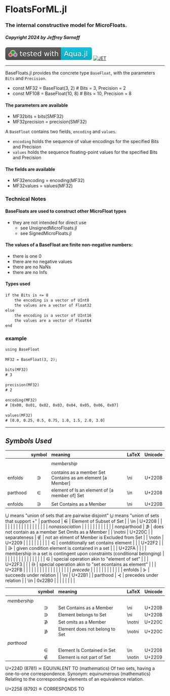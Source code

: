# FloatsForML.jl
### The internal constructive model for MicroFloats.
##### Copyright 2024 by Jeffrey Sarnoff

[![Aqua QA](https://raw.githubusercontent.com/JuliaTesting/Aqua.jl/master/badge.svg)](https://github.com/JuliaTesting/Aqua.jl)  [![JET](https://img.shields.io/badge/%F0%9F%9B%A9%EF%B8%8F_tested_with-JET.jl-233f9a)](https://github.com/aviatesk/JET.jl)

----

BaseFloats.jl provides the concrete type `BaseFloat`, with the parameters `Bits` and `Precision`.
- const MF32 = BaseFloat(3, 2) # Bits = 3, Precision = 2
- const MF108 = BaseFloat(10, 8) # Bits = 10, Precision = 8

#### The parameters are available
- MF32bits = bits(SMF32)
- MF32precision = precision(SMF32)

A `BaseFloat` contains two fields, `encoding` and `values`.
- `encoding` holds the sequence of value encodings for the specified Bits and Precision
- `values` holds the sequence floating-point values  for the specified Bits and Precision

#### The fields are available
- MF32encoding = encoding(MF32)
- MF32values = values(MF32)

### Technical Notes

#### BaseFloats are used to construct other MicroFloat types
- they are not intended for direct use
  - see UnsignedMicroFloats.jl
  - see SignedMicroFloats.jl

#### The values of a BaseFloat are finite non-negative numbers:
- there is one 0
- there are no negative values
- there are no NaNs
- there are no Infs

#### Types used
```
if the Bits is <= 8
    the encoding is a vector of UInt8
    the values are a vector of Float32
else
    the encoding is a vector of UInt16
    the values are a vector of Float64
end
```

### example
```
using BaseFloat

MF32 = BaseFloat(3, 2);

bits(MF32)
# 3

precision(MF32)
# 2

encoding(MF32)
# [0x00, 0x01, 0x02, 0x03, 0x04, 0x05, 0x06, 0x07]

values(MF32)
# [0.0, 0.25, 0.5, 0.75, 1.0, 1.5, 2.0, 3.0]
```
----

## _Symbols Used_


|                  | symbol | meaning                     |   | LaTeX  | Unicode |
|------------------|:------:|:----------------------------|---|:-------|:-------:|
|                  |        |                             |   |        |         |
|                  |        | *membership*                |   |        |         |
|                  |        |                             |   |        |         |
| enfolds          |   ∋    | contains as a member  Set Contains as am element [a Member]    |   | \ni    | U+220B  |
| parthood         |   ∈    | element of   Is an element of [a member of] Set  |   | \in    | U+2208  |
|                  |        |                             |   |        |         |
| enfolds          |   ∋    | Set Contains as a Member    |   | \ni    | U+220B  |
⨃ means "union of sets that are pairwise disjoint"
⨄ means "union of sets that support +" 
| parthood         |   ⋹    | Element of Subset of Set   |   | \in    | U+2208  |
|                  |        |                             |   |        |         |
|                  |        |                             |   |        |         |
|                  |        |  *nonassociation*            |   |        |         |
|                  |        |                             |   |        |         |
| nonparthood      |   ∌    | does not contain as a member   Set Omits as a Member       |   | \notni | U+220C  |
| separateness     |   ∉    | not an elment of   Member is Excluded from Set |   | \notin | U+2209  |
|                  |        |                             |   |        |         |
|                  |   ⋲    | contditionally set contains element   |   |        |  U+22F2   |
|                  |   ⋺    | given condition element is contained in a set  |   |        |  U+22FA   |
|                  |        |  membership in a set is contingent upon constraints (conditional belonging) |                  |        |                             |   |        |         |
|                  |        |                             |   |        |         |
|                  |   ⋳    | special operation akin to "element of set"   |   |        |  U+22F3  |
|                  |   ⋻    | special operation akin to "set econtains as element"  |   |        |  U+22FB   |
|                  |        |                             |   |        |         |
|                  |        |                             |   |        |         |
|                  |        | *precede*                   |   |        |         |
|                  |        |                             |   |        |         |
| enfolds          |   ⊱    | succeeds under relation     |   | \ni    | U+22B1  |
| parthood         |   ⊰    | precedes under relation     |   | \in    | 0x22B0 |
|                  |        |                             |   |        |         |



|              | symbol | meaning                        |   | LaTeX  | Unicode |
|--------------|:------:|:-------------------------------|---|:-------|:-------:|
|              |        |                                |   |        |         |
| *membership* |        |                                |   |        |         |
|              |   ∋    | Set Contains as a Member       |   | \ni    | U+220B  |
|              |   ∋    | Element belongs to Set         |   | \ni    | U+220B  |
|              |   ∌    | Set omits as a Member          |   | \notni | U+220C  |
|              |   ∌    | Element does not belong to Set |   | \notni | U+220C  |
|              |        |                                |   |        |         |
| *parthood*   |        |                                |   |        |         |
|              |   ∈    | Element Is Contained in Set    |   | \in    | U+2208  |
|              |   ∉    | Element is not part of Set     |   | \notin | U+2209  |



U+224D (8781)		≍	EQUIVALENT TO
(mathematics) Of two sets, having a one-to-one correspondence. 
Synonym: equinumerous
(mathematics) Relating to the corresponding elements of an equivalence relation.


U+2258 (8792)		≘	CORRESPONDS TO
